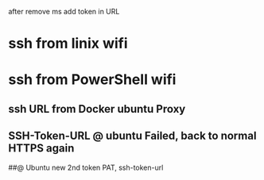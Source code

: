 after remove ms
add token in URL
# ssh from linix wifi
# ssh from PowerShell wifi
## ssh URL from Docker ubuntu Proxy 
## SSH-Token-URL @ ubuntu Failed, back to normal HTTPS again
##@ Ubuntu new 2nd token PAT, ssh-token-url
